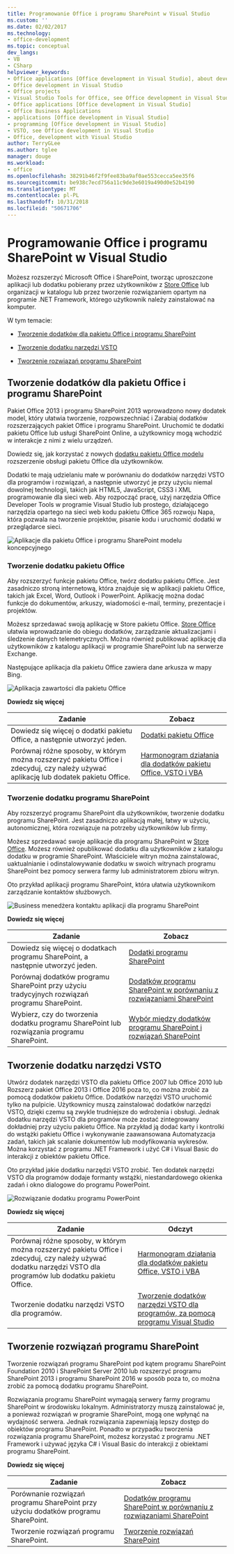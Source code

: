 ```yaml
---
title: Programowanie Office i programu SharePoint w Visual Studio
ms.custom: ''
ms.date: 02/02/2017
ms.technology:
- office-development
ms.topic: conceptual
dev_langs:
- VB
- CSharp
helpviewer_keywords:
- Office applications [Office development in Visual Studio], about developing applications
- Office development in Visual Studio
- Office projects
- Visual Studio Tools for Office, see Office development in Visual Studio
- Office applications [Office development in Visual Studio]
- Office Business Applications
- applications [Office development in Visual Studio]
- programming [Office development in Visual Studio]
- VSTO, see Office development in Visual Studio
- Office, development with Visual Studio
author: TerryGLee
ms.author: tglee
manager: douge
ms.workload:
- office
ms.openlocfilehash: 38291b46f2f9fee83ba9af0ae553cecca5ee35f6
ms.sourcegitcommit: be938c7ecd756a11c9de3e6019a490d0e52b4190
ms.translationtype: MT
ms.contentlocale: pl-PL
ms.lasthandoff: 10/31/2018
ms.locfileid: "50671706"
---
```

# <a name="office-and-sharepoint-development-in-visual-studio"></a>Programowanie Office i programu SharePoint w Visual Studio
  Możesz rozszerzyć Microsoft Office i SharePoint, tworząc uproszczone aplikacji lub dodatku pobierany przez użytkowników z [Store Office](https://store.office.com/) lub organizacji w katalogu lub przez tworzenie rozwiązaniem opartym na programie .NET Framework, którego użytkownik należy zainstalować na komputer.  
  
 W tym temacie:  
  
-   [Tworzenie dodatków dla pakietu Office i programu SharePoint](#Apps)  
  
-   [Tworzenie dodatku narzędzi VSTO](#Add-ins)  
  
-   [Tworzenie rozwiązań programu SharePoint](#Solutions)  
  
##  <a name="Apps"></a> Tworzenie dodatków dla pakietu Office i programu SharePoint  
 Pakiet Office 2013 i programu SharePoint 2013 wprowadzono nowy dodatek model, który ułatwia tworzenie, rozpowszechniać i Zarabiaj dodatków rozszerzających pakiet Office i programu SharePoint.  Uruchomić te dodatki pakietu Office lub usługi SharePoint Online, a użytkownicy mogą wchodzić w interakcje z nimi z wielu urządzeń.  
  
 Dowiedz się, jak korzystać z nowych [dodatku pakietu Office modelu](/office/dev/add-ins/overview/office-add-ins) rozszerzenie obsługi pakietu Office dla użytkowników.  
  
 Dodatki te mają udzielaniu małe w porównaniu do dodatków narzędzi VSTO dla programów i rozwiązań, a następnie utworzyć je przy użyciu niemal dowolnej technologii, takich jak HTML5, JavaScript, CSS3 i XML programowanie dla sieci web.  Aby rozpocząć pracę, użyj narzędzia Office Developer Tools w programie Visual Studio lub prostego, działającego narzędzia opartego na sieci web kodu pakietu Office 365 rozwoju Napa, która pozwala na tworzenie projektów, pisanie kodu i uruchomić dodatki w przeglądarce sieci.  
  
 ![Aplikacje dla pakietu Office i programu SharePoint modelu koncepcyjnego](../vsto/media/officeandsharepointapps2015.png "aplikacje dla pakietu Office i programu SharePoint model koncepcyjny")  
  
### <a name="build-an-office-add-in"></a>Tworzenie dodatku pakietu Office  
 Aby rozszerzyć funkcje pakietu Office, twórz dodatku pakietu Office. Jest zasadniczo stroną internetową, która znajduje się w aplikacji pakietu Office, takich jak Excel, Word, Outlook i PowerPoint. Aplikację można dodać funkcje do dokumentów, arkuszy, wiadomości e-mail, terminy, prezentacje i projektów.  
  
 Możesz sprzedawać swoją aplikację w Store pakietu Office.  [Store Office](https://store.office.com/) ułatwia wprowadzanie do obiegu dodatków, zarządzanie aktualizacjami i śledzenie danych telemetrycznych. Można również publikować aplikację dla użytkowników z katalogu aplikacji w programie SharePoint lub na serwerze Exchange.  
  
 Następujące aplikacja dla pakietu Office zawiera dane arkusza w mapy Bing.  
  
 ![Aplikacja zawartości dla pakietu Office](../vsto/media/appforoffice.png "aplikacji zawartości dla pakietu Office")  
  
 **Dowiedz się więcej**  
  
|Zadanie|Zobacz|  
|--------|---------|  
|Dowiedz się więcej o dodatki pakietu Office, a następnie utworzyć jeden.|[Dodatki pakietu Office](/office/dev/add-ins/publish/publish)|  
|Porównaj różne sposoby, w którym można rozszerzyć pakietu Office i zdecyduj, czy należy używać aplikację lub dodatek pakietu Office.|[Harmonogram działania dla dodatków pakietu Office, VSTO i VBA](https://blogs.msdn.microsoft.com/officeapps/2013/06/18/roadmap-for-apps-for-office-vsto-and-vba/)|  
  
### <a name="build-a-sharepoint-add-in"></a>Tworzenie dodatku programu SharePoint  
 Aby rozszerzyć programu SharePoint dla użytkowników, tworzenie dodatku programu SharePoint. Jest zasadniczo aplikacją małej, łatwy w użyciu, autonomicznej, która rozwiązuje na potrzeby użytkowników lub firmy.  
  
 Możesz sprzedawać swoje aplikacje dla programu SharePoint w [Store Office](https://store.office.com/). Możesz również opublikować dodatku dla użytkowników z katalogu dodatku w programie SharePoint.  Właściciele witryn można zainstalować, uaktualnianie i odinstalowywanie dodatku w swoich witrynach programu SharePoint bez pomocy serwera farmy lub administratorem zbioru witryn.  
  
 Oto przykład aplikacji programu SharePoint, która ułatwia użytkownikom zarządzanie kontaktów służbowych.  
  
 ![Business menedżera kontaktu aplikacji dla programu SharePoint](../vsto/media/appforsharepoint.png "firmy kontaktu Menedżera aplikacji dla programu SharePoint")  
  
 **Dowiedz się więcej**  
  
|Zadanie|Zobacz|  
|--------|---------|  
|Dowiedz się więcej o dodatkach programu SharePoint, a następnie utworzyć jeden.|[Dodatki programu SharePoint](/sharepoint/dev/sp-add-ins/sharepoint-add-ins)|  
|Porównaj dodatków programu SharePoint przy użyciu tradycyjnych rozwiązań programu SharePoint.|[Dodatków programu SharePoint w porównaniu z rozwiązaniami SharePoint](/sharepoint/dev/general-development/sharepoint-server-application-lifecycle-management)|  
|Wybierz, czy do tworzenia dodatku programu SharePoint lub rozwiązania programu SharePoint.|[Wybór między dodatków programu SharePoint i rozwiązań SharePoint](/sharepoint/dev/general-development/sharepoint-server-application-lifecycle-management)|
  
##  <a name="Add-ins"></a> Tworzenie dodatku narzędzi VSTO  
 Utwórz dodatek narzędzi VSTO dla pakietu Office 2007 lub Office 2010 lub Rozszerz pakiet Office 2013 i Office 2016 poza to, co można zrobić za pomocą dodatków pakietu Office. Dodatków narzędzi VSTO uruchomić tylko na pulpicie. Użytkownicy muszą zainstalować dodatków narzędzi VSTO, dzięki czemu są zwykle trudniejsze do wdrożenia i obsługi.  Jednak dodatku narzędzi VSTO dla programów może zostać zintegrowany dokładniej przy użyciu pakietu Office. Na przykład ją dodać karty i kontrolki do wstążki pakietu Office i wykonywanie zaawansowana Automatyzacja zadań, takich jak scalanie dokumentów lub modyfikowania wykresów. Można korzystać z programu .NET Framework i użyć C# i Visual Basic do interakcji z obiektów pakietu Office.  
  
 Oto przykład jakie dodatku narzędzi VSTO zrobić. Ten dodatek narzędzi VSTO dla programów dodaje formanty wstążki, niestandardowego okienka zadań i okno dialogowe do programu PowerPoint.  
  
 ![Rozwiązanie dodatku programu PowerPoint](../vsto/media/powerpointaddin.png "rozwiązanie dodatku programu PowerPoint")  
  
 **Dowiedz się więcej**  
  
|Zadanie|Odczyt|  
|--------|----------|  
|Porównaj różne sposoby, w którym można rozszerzyć pakietu Office i zdecyduj, czy należy używać dodatku narzędzi VSTO dla programów lub dodatku pakietu Office.|[Harmonogram działania dla dodatków pakietu Office, VSTO i VBA](https://blogs.msdn.microsoft.com/officeapps/2013/06/18/roadmap-for-apps-for-office-vsto-and-vba/)|  
|Tworzenie dodatku narzędzi VSTO dla programów.|[Tworzenie dodatków narzędzi VSTO dla programów, za pomocą programu Visual Studio](create-vsto-add-ins-for-office-by-using-visual-studio.md)|  
  
##  <a name="Solutions"></a> Tworzenie rozwiązań programu SharePoint  
 Tworzenie rozwiązań programu SharePoint pod kątem programu SharePoint Foundation 2010 i SharePoint Server 2010 lub rozszerzyć programu SharePoint 2013 i programu SharePoint 2016 w sposób poza to, co można zrobić za pomocą dodatku programu SharePoint.  
  
 Rozwiązania programu SharePoint wymagają serwery farmy programu SharePoint w środowisku lokalnym. Administratorzy muszą zainstalować je, a ponieważ rozwiązań w programie SharePoint, mogą one wpłynąć na wydajność serwera. Jednak rozwiązania zapewniają lepszy dostęp do obiektów programu SharePoint. Ponadto w przypadku tworzenia rozwiązania programu SharePoint, możesz korzystać z programu .NET Framework i używać języka C# i Visual Basic do interakcji z obiektami programu SharePoint.  
  
 **Dowiedz się więcej**  
  
|Zadanie|Zobacz|  
|--------|---------|  
|Porównanie rozwiązań programu SharePoint przy użyciu dodatków programu SharePoint.|[Dodatków programu SharePoint w porównaniu z rozwiązaniami SharePoint](/sharepoint/dev/general-development/sharepoint-server-application-lifecycle-management)|  
|Tworzenie rozwiązań programu SharePoint.|[Tworzenie rozwiązań SharePoint](../sharepoint/create-sharepoint-solutions.md)|  
  
  
